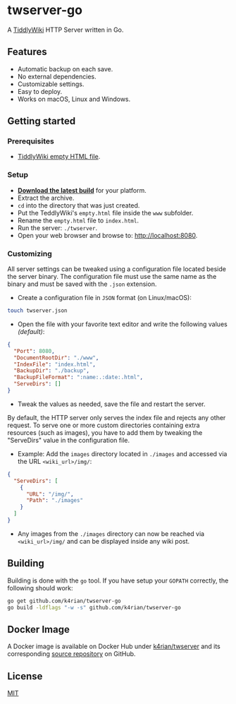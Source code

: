 twserver-go
=====

A [TiddlyWiki](https://github.com/Jermolene/TiddlyWiki5) HTTP Server written in Go.



## Features

- Automatic backup on each save.
- No external dependencies.
- Customizable settings.
- Easy to deploy.
- Works on macOS, Linux and Windows.



## Getting started

### Prerequisites

- [TiddlyWiki empty HTML file](https://tiddlywiki.com/#GettingStarted).


### Setup

- __[Download the latest build](https://github.com/k4rian/twserver-go/releases)__ for your platform.
- Extract the archive.
- `cd` into the directory that was just created.
- Put the TeddlyWiki's `empty.html` file inside the `www` subfolder.
- Rename the `empty.html` file to `index.html`.
- Run the server: `./twserver`.
- Open your web browser and browse to: [http://localhost:8080](http://localhost:8080).


### Customizing

All server settings can be tweaked using a configuration file located beside the server binary.
The configuration file must use the same name as the binary and must be saved with the `.json` extension.

- Create a configuration file in `JSON` format (on Linux/macOS):

```bash
touch twserver.json
```

- Open the file with your favorite text editor and write the following values *(default)*:

```json
{
  "Port": 8080,
  "DocumentRootDir": "./www",
  "IndexFile": "index.html",
  "BackupDir": "./backup",
  "BackupFileFormat": ":name:.:date:.html",
  "ServeDirs": []
}
```

- Tweak the values as needed, save the file and restart the server.

By default, the HTTP server only serves the index file and rejects any other request. To serve one or more custom directories containing extra resources (such as images), you have to add them by tweaking the "ServeDirs" value in the configuration file.

- Example: Add the `images` directory located in `./images` and accessed via the URL `<wiki_url>/img/`:

```json
{
  "ServeDirs": [
    {
      "URL": "/img/",
      "Path": "./images"
    }
  ]
}
```

- Any images from the `./images` directory can now be reached via `<wiki_url>/img/` and can be displayed inside any wiki post.



## Building

Building is done with the `go` tool. If you have setup your `GOPATH` correctly, the following should work:

```bash
go get github.com/k4rian/twserver-go
go build -ldflags "-w -s" github.com/k4rian/twserver-go
```



## Docker Image

A Docker image is available on Docker Hub under [k4rian/twserver](https://hub.docker.com/r/k4rian/twserver) and its corresponding [source repository](https://github.com/K4rian/docker-twserver) on GitHub.



## License

[MIT](LICENSE)